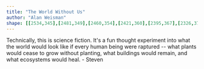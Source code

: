 ```yaml
---
title: "The World Without Us"
author: "Alan Weisman"
shape: [[2534,345],[2481,349],[2460,354],[2421,360],[2395,367],[2326,377],[2314,377],[2304,381],[2292,382],[2288,384],[2282,392],[2280,400],[2279,417],[2279,524],[2284,537],[2295,535],[2304,539],[2318,539],[2338,543],[2361,544],[2365,547],[2367,551],[2371,570],[2373,586],[2376,696],[2378,705],[2378,719],[2382,747],[2382,766],[2384,775],[2388,868],[2391,912],[2393,919],[2393,943],[2396,971],[2395,986],[2397,996],[2397,1018],[2400,1056],[2402,1065],[2404,1114],[2407,1143],[2407,1164],[2409,1175],[2412,1234],[2414,1245],[2414,1272],[2417,1291],[2417,1319],[2419,1333],[2420,1374],[2424,1401],[2424,1418],[2428,1435],[2428,1446],[2430,1456],[2429,1469],[2433,1495],[2436,1501],[2434,1510],[2434,1520],[2436,1536],[2439,1545],[2439,1603],[2443,1611],[2443,1648],[2446,1656],[2444,1669],[2449,1691],[2458,1698],[2459,1737],[2461,1744],[2469,1751],[2483,1756],[2519,1761],[2550,1761],[2590,1756],[2596,1753],[2602,1747],[2606,1736],[2610,1605],[2611,1495],[2611,1312],[2608,1243],[2611,1013],[2614,933],[2618,915],[2618,894],[2621,868],[2620,849],[2622,840],[2622,801],[2624,778],[2627,621],[2629,599],[2631,486],[2633,456],[2632,443],[2634,412],[2634,368],[2632,358],[2630,355],[2625,352],[2618,351],[2600,351],[2577,347],[2557,347],[2538,345]]
---
```


Technically, this is science fiction. It's a fun thought experiment into what the world would look like if every human being were raptured -- what plants would cease to grow without planting, what buildings would remain, and what ecosystems would heal. - Steven
